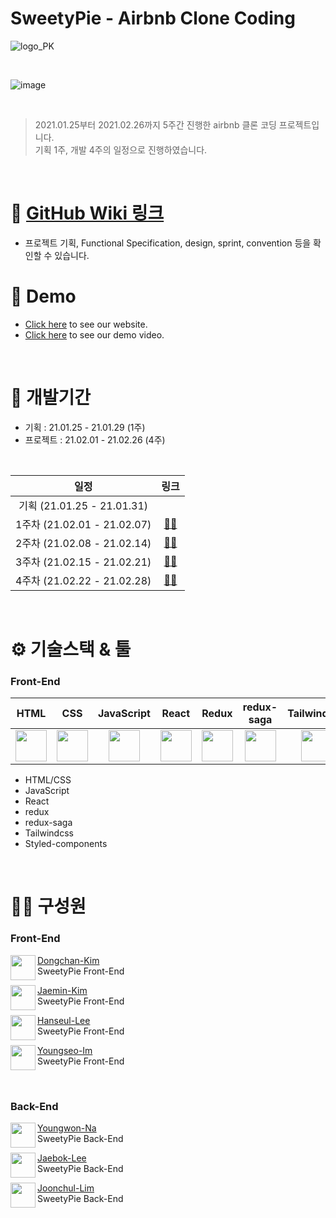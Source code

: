 
# SweetyPie - Airbnb Clone Coding

![logo_PK](https://user-images.githubusercontent.com/69497936/109405536-ed76eb80-79b4-11eb-8dbc-171b3d5856a3.png)

<br>

![image](https://github.com/helloheeeelllooo/hellooo/blob/main/SweetyPie-Preview.gif?raw=true)

<br>

> 2021.01.25부터 2021.02.26까지 5주간 진행한 airbnb 클론 코딩 프로젝트입니다. <br>
> 기획 1주, 개발 4주의 일정으로 진행하였습니다.
<Br>

# 💝 [GitHub Wiki 링크](https://github.com/hanseul-lee/SweetyPie_Frontend/wiki) 
- 프로젝트 기획, Functional Specification, design, sprint, convention 등을 확인할 수 있습니다.
  
# 💫 Demo

- [Click here](https://sweetypie.netlify.app/) to see our website.
- [Click here](https://github.com/hanseul-lee/SweetyPie_Frontend/wiki/demo) to see our demo video.

<br>

# 📅 개발기간

- 기획 : 21.01.25 - 21.01.29 (1주)
- 프로젝트 : 21.02.01 - 21.02.26 (4주)

<br>

|일정|링크|
|:--:|:--:|
|기획 (21.01.25 - 21.01.31)| |
|1주차 (21.02.01 - 21.02.07)|[🏃‍♂️](https://github.com/Fds17-FinalProject/SweetyPie_Frontend/milestone/1)|
|2주차 (21.02.08 - 21.02.14)|[🏃‍♂️](https://github.com/Fds17-FinalProject/SweetyPie_Frontend/milestone/2)|
|3주차 (21.02.15 - 21.02.21)|[🏃‍♂️](https://github.com/Fds17-FinalProject/SweetyPie_Frontend/milestone/3)|
|4주차 (21.02.22 - 21.02.28)|[🏃‍♂️](https://github.com/Fds17-FinalProject/SweetyPie_Frontend/milestone/4)|

<br>

# ⚙ 기술스택 & 툴

### Front-End
| HTML | CSS | JavaScript | React | Redux | redux-saga | Tailwindcss | Styled-components|
|:--:|:--:|:--:|:--:|:--:|:--:|:--:|:--:|
|<img height="50px" src="https://cdn.svgporn.com/logos/html-5.svg">|<img height="50px" src="https://cdn.svgporn.com/logos/css-3.svg">|<img height="50px" src="https://cdn.svgporn.com/logos/javascript.svg">|<img height="50px" src="https://cdn.svgporn.com/logos/react.svg">|<img height="50px" src="https://cdn.svgporn.com/logos/redux.svg">|<img height="50px" src="https://cdn.svgporn.com/logos/redux-saga.svg">|<img height="50px" src="https://cdn.svgporn.com/logos/tailwindcss-icon.svg">|<img height="50px" src="https://www.styled-components.com/atom.png">|

- HTML/CSS
- JavaScript
- React
- redux
- redux-saga
- Tailwindcss
- Styled-components

<br>

# 🙋‍♀ 구성원

### Front-End
<img align="left" width="40" height="40" src="https://avatars.githubusercontent.com/u/67866773?v=4">

[Dongchan-Kim](https://github.com/dongchan-K) <br> SweetyPie Front-End

<img align="left" width="40" height="40" src="https://avatars.githubusercontent.com/u/61978339?v=4">

[Jaemin-Kim](https://github.com/Kim-Jaemin420) <br> SweetyPie Front-End

<img align="left" width="40" height="40" src="https://avatars.githubusercontent.com/u/69497936?v=4">

[Hanseul-Lee](https://github.com/hanseul-lee) <br> SweetyPie Front-End

<img align="left" width="40" height="40" src="https://avatars.githubusercontent.com/u/75972718?v=4">

[Youngseo-Im](https://github.com/youngseo-im) <br> SweetyPie Front-End

</br>

### Back-End
<img align="left" width="40" height="40" src="https://avatars.githubusercontent.com/u/67725998?v=4">

[Youngwon-Na](https://github.com/FoeverNa) <br> SweetyPie Back-End

<img align="left" width="40" height="40" src="https://avatars.githubusercontent.com/u/67692842?v=4">

[Jaebok-Lee](https://github.com/Tezla-Lee) <br> SweetyPie Back-End

<img align="left" width="40" height="40" src="https://avatars.githubusercontent.com/u/54927837?v=4">

[Joonchul-Lim](https://github.com/limjoonchul) <br> SweetyPie Back-End


<br>

